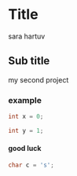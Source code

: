 # Title

sara hartuv

## Sub title

my second project

### example

```cpp
int x = 0;
```

```cpp
int y = 1;
```

#### good luck

```cpp
char c = 's';
```

